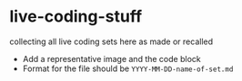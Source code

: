 # live-coding-stuff

collecting all live coding sets here as made or recalled 

- Add a representative image and the code block
- Format for the file should be `YYYY-MM-DD-name-of-set.md` 
